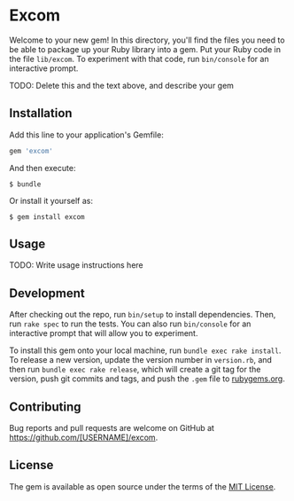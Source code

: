 # Excom

Welcome to your new gem! In this directory, you'll find the files you need to be able to package up your Ruby library into a gem. Put your Ruby code in the file `lib/excom`. To experiment with that code, run `bin/console` for an interactive prompt.

TODO: Delete this and the text above, and describe your gem

## Installation

Add this line to your application's Gemfile:

```ruby
gem 'excom'
```

And then execute:

    $ bundle

Or install it yourself as:

    $ gem install excom

## Usage

TODO: Write usage instructions here

## Development

After checking out the repo, run `bin/setup` to install dependencies. Then, run `rake spec` to run the tests. You can also run `bin/console` for an interactive prompt that will allow you to experiment.

To install this gem onto your local machine, run `bundle exec rake install`. To release a new version, update the version number in `version.rb`, and then run `bundle exec rake release`, which will create a git tag for the version, push git commits and tags, and push the `.gem` file to [rubygems.org](https://rubygems.org).

## Contributing

Bug reports and pull requests are welcome on GitHub at https://github.com/[USERNAME]/excom.


## License

The gem is available as open source under the terms of the [MIT License](http://opensource.org/licenses/MIT).

